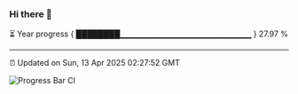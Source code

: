 ### Hi there 👋

⏳ Year progress { ████████▁▁▁▁▁▁▁▁▁▁▁▁▁▁▁▁▁▁▁▁▁▁ } 27.97 %

---

⏰ Updated on Sun, 13 Apr 2025 02:27:52 GMT

![Progress Bar CI](https://github.com/code-lakshay/GitHub-Actions-Demo/workflows/Progress%20Bar%20CI/badge.svg)
